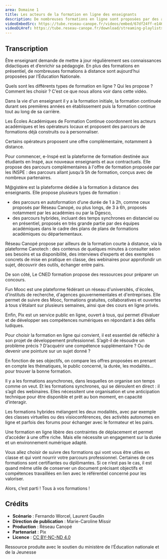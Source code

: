 ```yaml
---
area: Domaine 1
title: Les acteurs de la formation en ligne des enseignants
description: De nombreuses formations en ligne sont proposées par des acteurs du monde éducatif. Découvrez-les dans cette vidéo !
videoEmbedSrc: https://tube.reseau-canope.fr/videos/embed/67df24ff-e146-45ae-8eca-562bce282d50
videoDLHref: https://tube.reseau-canope.fr/download/streaming-playlists/hls/videos/67df24ff-e146-45ae-8eca-562bce282d50-1080-fragmented.mp4
---
```


## Transcription

Être enseignant demande de mettre à jour régulièrement ses connaissances didactiques et d’enrichir sa pédagogie.
En plus des formations en présentiel, de nombreuses formations à distance sont aujourd’hui proposées par l’Éducation Nationale.

Quels sont les différents types de formation en ligne ?
Qui les propose ?
Comment les choisir ?
C’est ce que nous allons voir dans cette vidéo.

Dans la vie d'un enseignant il y a la formation initiale, la formation continuée durant ses premières années en établissement puis la formation continue tout au long de sa carrière.

Les Écoles Académiques de Formation Continue coordonnent les acteurs académiques et les opérateurs locaux et proposent des parcours de formations déjà construits ou à personnaliser.

Certains opérateurs proposent une offre complémentaire, notamment à distance.

Pour commencer, e-Inspé est la plateforme de formation destinée aux étudiants en Inspé, aux nouveaux enseignants et aux contractuels.
Elle propose des parcours complémentaires à l'offre de formation proposée par les INSPE : des parcours allant jusqu’à 5h de formation, conçus avec de nombreux partenaires.

M@gistère est la plateforme dédiée à la formation à distance des enseignants. Elle propose plusieurs types de formation :
- des parcours en autoformation d’une durée de 1 à 2h, comme ceux proposés par Réseau Canopé, ou plus longs, de 3 à 6h, proposés notamment par les académies ou par la Dgesco,
- des parcours hybrides, incluant des temps synchrones en distanciel ou en présentiel, proposés en très grande partie par des équipes académiques dans le cadre des plans de plans de formations académiques ou départementaux.

Réseau Canopé propose par ailleurs de la formation courte à distance, via la plateforme Canotech :
des contenus de quelques minutes à consulter selon ses besoins et sa disponibilité,
des interviews d’experts et des exemples concrets de mise en pratique en classe,
des webinaires pour approfondir un sujet, découvrir des outils, échanger entre pairs.

De son côté, Le CNED formation propose des ressources pour préparer un concours.

Fun Mooc est une plateforme fédérant un réseau d'universités, d'écoles, d'instituts de recherche, d'agences gouvernementales et d'entreprises.
Elle permet de suivre des Mooc, formations gratuites, collaboratives et ouvertes à tous s’étalant sur plusieurs semaines, ainsi que des cours en ligne privés.

Enfin, Pix est un service public en ligne, ouvert à tous, qui permet d’évaluer et de développer ses compétences numériques en répondant à des défis ludiques.

Pour choisir la formation en ligne qui convient, il est essentiel de réfléchir à son projet de développement professionnel.
S’agit-il de résoudre un problème précis ?
D’acquérir une compétence supplémentaire ?
Ou de devenir une pointure sur un sujet donné ?

En fonction de ses objectifs, on compare les offres proposées en prenant en compte les thématiques, le public concerné, la durée, les modalités… pour trouver la bonne formation.

Il y a les formations asynchrones, dans lesquelles on organise son temps comme on veut.
Et les formations synchrones, qui se déroulent en direct : il s’agit des webinaires.
Elles nécessitent une organisation et une anticipation technique pour être disponible et prêt au bon moment, en capacité d’interagir.

Les formations hybrides mélangent les deux modalités, avec par exemple des classes virtuelles ou des visioconférences, des activités autonomes en ligne et parfois des forums pour échanger avec le formateur et les pairs.

Une formation en ligne libère des contraintes de déplacement et permet d’accéder à une offre riche. Mais elle nécessite un engagement sur la durée et un environnement numérique adapté.

Vous allez choisir de suivre des formations qui vont vous être utiles en classe et qui vont nourrir votre parcours professionnel. Certaines de ces formations sont certifiantes ou diplômantes. Si ce n’est pas le cas, il est quand même utile de conserver un document précisant objectifs et compétences travaillées en lien avec le référentiel concerné pour les valoriser.

Alors, c’est parti ! Tous à vos formations !

## Crédits

- **Scénario** : Fernando Worcel, Laurent Gaudin
- **Direction de publication** : Marie-Caroline Missir
- **Production** : Réseau Canopé
- **Partenariat** : Pix
- **Licence** : [CC BY-NC-ND 4.0](https://creativecommons.org/licenses/by-nc-nd/4.0/deed.fr)

Ressource produite avec le soutien du ministère de l’Éducation nationale et de la Jeunesse
